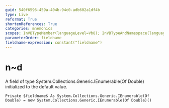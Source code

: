 ```yaml
---
guid: 540f6596-459a-404b-94c0-adb602a1df4b
type: Live
reformat: True
shortenReferences: True
categories: mnemonics
scopes: InVBTypeMember(languageLevel=Vb8); InVBTypeAndNamespace(languageLevel=Vb8)
parameterOrder: fieldname
fieldname-expression: constant("fieldname")
---
```


# n~d

A field of type System.Collections.Generic.IEnumerable(Of Double) initialized to the default value.

```
Private $fieldname$ As System.Collections.Generic.IEnumerable(Of Double) = new System.Collections.Generic.IEnumerable(Of Double)()
```
